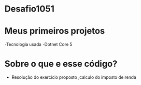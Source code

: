 # Desafio1051

# Meus primeiros projetos
-Tecnologia usada -Dotnet Core 5

# Sobre o que e esse código?
- Resolução do exercício proposto ,calculo do imposto de renda
